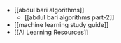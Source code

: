 - [[abdul bari algorithms]]
	- [[abdul bari algorithms part-2]]
- [[machine learning study guide]]
- [[AI Learning Resources]]